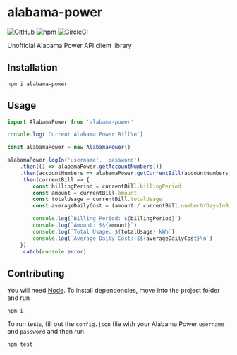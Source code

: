 # alabama-power

[![GitHub](https://img.shields.io/github/license/jaredrcleghorn/alabama-power?color=blue)](https://github.com/jaredrcleghorn/alabama-power/blob/main/LICENSE)
[![npm](https://img.shields.io/npm/v/alabama-power)](https://www.npmjs.com/package/alabama-power)
[![CircleCI](https://circleci.com/gh/jaredrcleghorn/alabama-power.svg?style=shield)](https://circleci.com/gh/jaredrcleghorn/alabama-power)

Unofficial Alabama Power API client library

## Installation

```shell
npm i alabama-power
```

## Usage

```javascript
import AlabamaPower from 'alabama-power'

console.log('Current Alabama Power Bill\n')

const alabamaPower = new AlabamaPower()

alabamaPower.logIn('username', 'password')
	.then(() => alabamaPower.getAccountNumbers())
	.then(accountNumbers => alabamaPower.getCurrentBill(accountNumbers[0]))
	.then(currentBill => {
		const billingPeriod = currentBill.billingPeriod
		const amount = currentBill.amount
		const totalUsage = currentBill.totalUsage
		const averageDailyCost = (amount / currentBill.numberOfDaysInBillingPeriod).toFixed(2)

		console.log(`Billing Period: ${billingPeriod}`)
		console.log(`Amount: $${amount}`)
		console.log(`Total Usage: ${totalUsage} kWh`)
		console.log(`Average Daily Cost: $${averageDailyCost}\n`)
	})
	.catch(console.error)
```

## Contributing

You will need [Node](https://nodejs.org/). To install dependencies, move into
the project folder and run

```shell
npm i
```

To run tests, fill out the `config.json` file with your Alabama Power `username`
and `password` and then run

```shell
npm test
```
